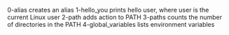 0-alias creates an alias
1-hello_you prints hello user, where user is the current Linux user
2-path adds action to PATH 
3-paths counts the number of directories in the PATH
4-global_variables lists environment variables
